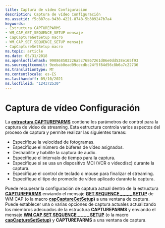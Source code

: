 ```yaml
---
title: Captura de vídeo Configuración
description: Captura de vídeo Configuración
ms.assetid: f5c887ca-9430-4221-8748-5b389247b7a4
keywords:
- Estructura CAPTUREPARMS
- WM_CAP_GET_SEQUENCE_SETUP mensaje
- CapCaptureGetSetup macro
- WM_CAP_SET_SEQUENCE_SETUP mensaje
- CapCaptureSetSetup macro
ms.topic: article
ms.date: 05/31/2018
ms.openlocfilehash: 990868502226a5c76867261d06e0dd538e165f93
ms.sourcegitcommit: 9eebab0ead09cecdbc24f5f84d56c8b6a7c22736
ms.translationtype: MT
ms.contentlocale: es-ES
ms.lasthandoff: 09/10/2021
ms.locfileid: "124372530"
---
```

# <a name="video-capture-settings"></a>Captura de vídeo Configuración

La [**estructura CAPTUREPARMS**](/windows/win32/api/vfw/ns-vfw-captureparms) contiene los parámetros de control para la captura de vídeo de streaming. Esta estructura controla varios aspectos del proceso de captura y permite realizar las siguientes tareas:

-   Especifique la velocidad de fotogramas.
-   Especifique el número de búferes de vídeo asignados.
-   Deshabilite y habilite la captura de audio.
-   Especifique el intervalo de tiempo para la captura.
-   Especifique si se usa un dispositivo MCI (VCR o videodisc) durante la captura.
-   Especifique el control de teclado o mouse para finalizar el streaming.
-   Especifique el tipo de promedio de vídeo aplicado durante la captura.

Puede recuperar la configuración de captura actual dentro de la estructura [**CAPTUREPARMS**](/windows/win32/api/vfw/ns-vfw-captureparms) enviando el mensaje [**GET SEQUENCE \_ \_ \_ \_ SETUP**](wm-cap-get-sequence-setup.md) de WM CAP (o la macro [**capCaptureGetSetup)**](/windows/desktop/api/Vfw/nf-vfw-capcapturegetsetup) a una ventana de captura. Puede establecer una o varias opciones de captura actuales actualizando los miembros adecuados de la estructura **CAPTUREPARMS** y enviando el mensaje [**WM CAP SET SEQUENCE \_ \_ \_ \_ SETUP**](wm-cap-set-sequence-setup.md) (o la macro [**capCaptureSetSetup)**](/windows/desktop/api/Vfw/nf-vfw-capcapturesetsetup) y **CAPTUREPARMS** a una ventana de captura.

 

 




